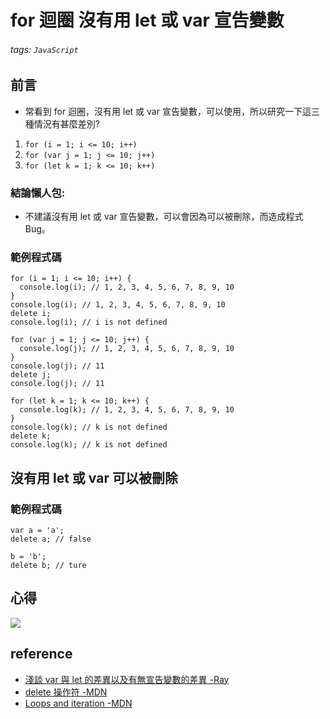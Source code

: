 # for 迴圈 沒有用 let 或 var 宣告變數
###### tags: `JavaScript`

## 前言
* 常看到 for 迴圈，沒有用 let 或 var 宣告變數，可以使用，所以研究一下這三種情況有甚麼差別?
1. `for (i = 1; i <= 10; i++)`
2. `for (var j = 1; j <= 10; j++)`
3. `for (let k = 1; k <= 10; k++)`

### 結論懶人包: 
* 不建議沒有用 let 或 var 宣告變數，可以會因為可以被刪除，而造成程式 Bug。

### 範例程式碼
```javascript=
for (i = 1; i <= 10; i++) {
  console.log(i); // 1, 2, 3, 4, 5, 6, 7, 8, 9, 10
}
console.log(i); // 1, 2, 3, 4, 5, 6, 7, 8, 9, 10
delete i;
console.log(i); // i is not defined

for (var j = 1; j <= 10; j++) {
  console.log(j); // 1, 2, 3, 4, 5, 6, 7, 8, 9, 10
}
console.log(j); // 11
delete j;
console.log(j); // 11

for (let k = 1; k <= 10; k++) {
  console.log(k); // 1, 2, 3, 4, 5, 6, 7, 8, 9, 10
}
console.log(k); // k is not defined
delete k;
console.log(k); // k is not defined

```


## 沒有用 let 或 var 可以被刪除
### 範例程式碼
```javascript=
var a = 'a';
delete a; // false

b = 'b';
delete b; // ture
```

## 心得
![](https://i.imgur.com/5T0Z2eW.png)


## reference
* [淺談 var 與 let 的差異以及有無宣告變數的差異 -Ray](https://hsiangfeng.github.io/javascript/20200425/539985371/)
* [delete 操作符 -MDN](https://developer.mozilla.org/zh-CN/docs/Web/JavaScript/Reference/Operators/delete)
* [Loops and iteration -MDN](https://developer.mozilla.org/zh-TW/docs/Web/JavaScript/Guide/Loops_and_iteration)
